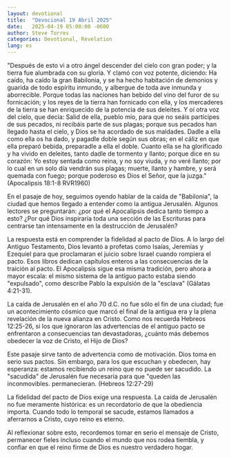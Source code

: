 ```yaml
---
layout: devotional
title:  "Devocional 19 Abril 2025"
date:   2025-04-19 05:00:00 -0600
author: Steve Torres
categories: Devotional, Revelation
lang: es
---
```


<div class="scripture">
  "Después de esto vi a otro ángel descender del cielo con gran poder; y la tierra fue alumbrada con su gloria. Y clamó con voz potente, diciendo: Ha caído, ha caído la gran Babilonia, y se ha hecho habitación de demonios y guarida de todo espíritu inmundo, y albergue de toda ave inmunda y aborrecible. Porque todas las naciones han bebido del vino del furor de su fornicación; y los reyes de la tierra han fornicado con ella, y los mercaderes de la tierra se han enriquecido de la potencia de sus deleites. Y oí otra voz del cielo, que decía: Salid de ella, pueblo mío, para que no seáis partícipes de sus pecados, ni recibáis parte de sus plagas; porque sus pecados han llegado hasta el cielo, y Dios se ha acordado de sus maldades. Dadle a ella como ella os ha dado, y pagadle doble según sus obras; en el cáliz en que ella preparó bebida, preparadle a ella el doble. Cuanto ella se ha glorificado y ha vivido en deleites, tanto dadle de tormento y llanto; porque dice en su corazón: Yo estoy sentada como reina, y no soy viuda, y no veré llanto; por lo cual en un solo día vendrán sus plagas; muerte, llanto y hambre, y será quemada con fuego; porque poderoso es Dios el Señor, que la juzga."(Apocalipsis 18:1-8 RVR1960)
</div>

En el pasaje de hoy, seguimos oyendo hablar de la caída de "Babilonia", la ciudad que hemos llegado a entender como la antigua Jerusalén. Algunos lectores se preguntarán: ¿por qué el Apocalipsis dedica tanto tiempo a esto? ¿Por qué Dios inspiraría toda una sección de las Escrituras para centrarse tan intensamente en la destrucción de Jerusalén?

La respuesta está en comprender la fidelidad al pacto de Dios. A lo largo del Antiguo Testamento, Dios levantó a profetas como Isaías, Jeremías y Ezequiel para que proclamaran el juicio sobre Israel cuando rompiera el pacto. Esos libros dedican capítulos enteros a las consecuencias de la traición al pacto. El Apocalipsis sigue esa misma tradición, pero ahora a mayor escala: el mismo sistema de la antiguo pacto estaba siendo "expulsado", como describe Pablo la expulsión de la "esclava" (Gálatas 4:21-31).

La caída de Jerusalén en el año 70 d.C. no fue sólo el fin de una ciudad; fue un acontecimiento cósmico que marcó el final de la antigua era y la plena revelación de la nueva alianza en Cristo. Como nos recuerda Hebreos 12:25-26, si los que ignoraron las advertencias de el antiguo pacto se enfrentaron a consecuencias tan devastadoras, ¿cuánto más debemos obedecer la voz de Cristo, el Hijo de Dios?

Este pasaje sirve tanto de advertencia como de motivación. Dios toma en serio sus pactos. Sin embargo, para los que escuchan y obedecen, hay esperanza: estamos recibiendo un reino que no puede ser sacudido. La "sacudida" de Jerusalén fue necesaria para que "queden las inconmovibles. permanecieran. (Hebreos 12:27-29)

La fidelidad del pacto de Dios exige una respuesta. La caída de Jerusalén no fue meramente histórica: es un recordatorio de que la obediencia importa. Cuando todo lo temporal se sacude, estamos llamados a aferrarnos a Cristo, cuyo reino es eterno.

Al reflexionar sobre esto, recordemos tomar en serio el mensaje de Cristo, permanecer fieles incluso cuando el mundo que nos rodea tiembla, y confiar en que el reino firme de Dios es nuestro verdadero hogar.